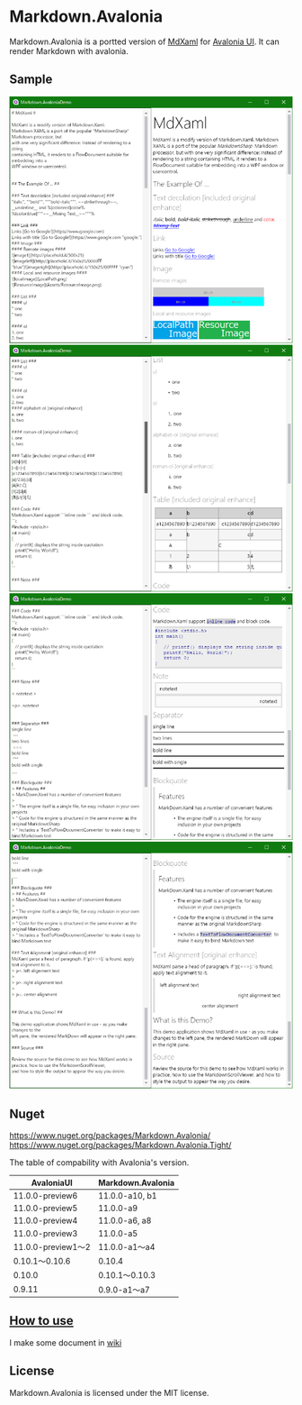 # Markdown.Avalonia

Markdown.Avalonia is a portted version of [MdXaml](https://github.com/whistyun/MdXaml) for [Avalonia UI](https://www.avaloniaui.net/).
It can render Markdown with avalonia.


## Sample

![img1](docs/img.demo/scrn1.png)  
![img1](docs/img.demo/scrn2.png)  
![img1](docs/img.demo/scrn3.png)  
![img1](docs/img.demo/scrn4.png)  

## Nuget

https://www.nuget.org/packages/Markdown.Avalonia/  
https://www.nuget.org/packages/Markdown.Avalonia.Tight/

The table of compability with Avalonia's version.

| AvaloniaUI         | Markdown.Avalonia |
|--------------------|-------------------|
| 11.0.0-preview6    | 11.0.0-a10, b1    |
| 11.0.0-preview5    | 11.0.0-a9         |
| 11.0.0-preview4    | 11.0.0-a6, a8     |
| 11.0.0-preview3    | 11.0.0-a5         |
| 11.0.0-preview1～2 | 11.0.0-a1～a4     |
| 0.10.1～0.10.6     | 0.10.4            |
| 0.10.0             | 0.10.1～0.10.3    |
| 0.9.11             | 0.9.0-a1～a7      |

## [How to use](https://github.com/whistyun/Markdown.Avalonia/wiki/How-to-use)

I make some document in [wiki](https://github.com/whistyun/Markdown.Avalonia/wiki)


## License

Markdown.Avalonia is licensed under the MIT license.

